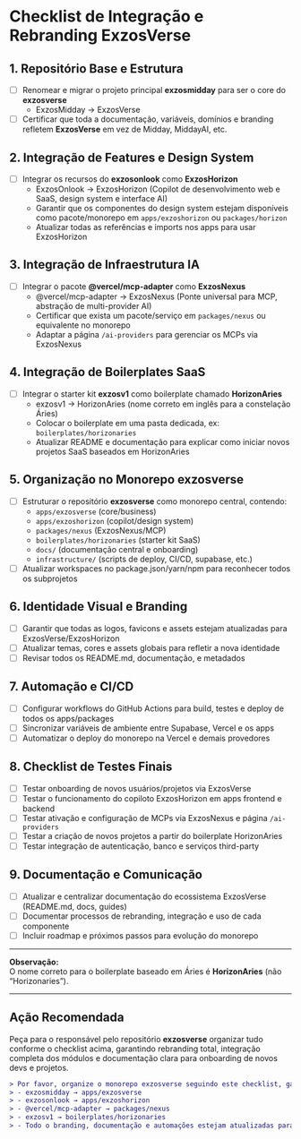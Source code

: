 # Checklist de Integração e Rebranding ExzosVerse

## 1. Repositório Base e Estrutura

- [ ] Renomear e migrar o projeto principal **exzosmidday** para ser o core do **exzosverse**
  - ExzosMidday → ExzosVerse
- [ ] Certificar que toda a documentação, variáveis, domínios e branding refletem **ExzosVerse** em vez de Midday, MiddayAI, etc.

## 2. Integração de Features e Design System

- [ ] Integrar os recursos do **exzosonlook** como **ExzosHorizon**
  - ExzosOnlook → ExzosHorizon (Copilot de desenvolvimento web e SaaS, design system e interface AI)
  - Garantir que os componentes do design system estejam disponíveis como pacote/monorepo em `apps/exzoshorizon` ou `packages/horizon`
  - Atualizar todas as referências e imports nos apps para usar ExzosHorizon

## 3. Integração de Infraestrutura IA

- [ ] Integrar o pacote **@vercel/mcp-adapter** como **ExzosNexus**
  - @vercel/mcp-adapter → ExzosNexus (Ponte universal para MCP, abstração de multi-provider AI)
  - Certificar que exista um pacote/serviço em `packages/nexus` ou equivalente no monorepo
  - Adaptar a página `/ai-providers` para gerenciar os MCPs via ExzosNexus

## 4. Integração de Boilerplates SaaS

- [ ] Integrar o starter kit **exzosv1** como boilerplate chamado **HorizonAries**
  - exzosv1 → HorizonAries (nome correto em inglês para a constelação Áries)
  - Colocar o boilerplate em uma pasta dedicada, ex: `boilerplates/horizonaries`
  - Atualizar README e documentação para explicar como iniciar novos projetos SaaS baseados em HorizonAries

## 5. Organização no Monorepo exzosverse

- [ ] Estruturar o repositório **exzosverse** como monorepo central, contendo:
  - `apps/exzosverse` (core/business)
  - `apps/exzoshorizon` (copilot/design system)
  - `packages/nexus` (ExzosNexus/MCP)
  - `boilerplates/horizonaries` (starter kit SaaS)
  - `docs/` (documentação central e onboarding)
  - `infrastructure/` (scripts de deploy, CI/CD, supabase, etc.)
- [ ] Atualizar workspaces no package.json/yarn/npm para reconhecer todos os subprojetos

## 6. Identidade Visual e Branding

- [ ] Garantir que todas as logos, favicons e assets estejam atualizadas para ExzosVerse/ExzosHorizon
- [ ] Atualizar temas, cores e assets globais para refletir a nova identidade
- [ ] Revisar todos os README.md, documentação, e metadados

## 7. Automação e CI/CD

- [ ] Configurar workflows do GitHub Actions para build, testes e deploy de todos os apps/packages
- [ ] Sincronizar variáveis de ambiente entre Supabase, Vercel e os apps
- [ ] Automatizar o deploy do monorepo na Vercel e demais provedores

## 8. Checklist de Testes Finais

- [ ] Testar onboarding de novos usuários/projetos via ExzosVerse
- [ ] Testar o funcionamento do copiloto ExzosHorizon em apps frontend e backend
- [ ] Testar ativação e configuração de MCPs via ExzosNexus e página `/ai-providers`
- [ ] Testar a criação de novos projetos a partir do boilerplate HorizonAries
- [ ] Testar integração de autenticação, banco e serviços third-party

## 9. Documentação e Comunicação

- [ ] Atualizar e centralizar documentação do ecossistema ExzosVerse (README.md, docs, guides)
- [ ] Documentar processos de rebranding, integração e uso de cada componente
- [ ] Incluir roadmap e próximos passos para evolução do monorepo

---

**Observação:**  
O nome correto para o boilerplate baseado em Áries é **HorizonAries** (não “Horizonaries”).

---

## Ação Recomendada

Peça para o responsável pelo repositório **exzosverse** organizar tudo conforme o checklist acima, garantindo rebranding total, integração completa dos módulos e documentação clara para onboarding de novos devs e projetos.

```diff
> Por favor, organize o monorepo exzosverse seguindo este checklist, garantindo que:
> - exzosmidday → apps/exzosverse
> - exzosonlook → apps/exzoshorizon
> - @vercel/mcp-adapter → packages/nexus
> - exzosv1 → boilerplates/horizonaries
> - Todo o branding, documentação e automações estejam atualizadas para ExzosVerse!
```